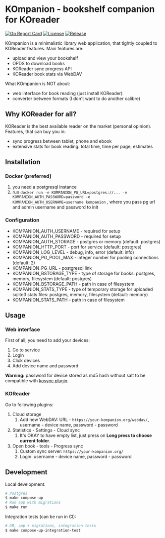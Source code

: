# KOmpanion - bookshelf companion for KOreader

[![Go Report Card](https://goreportcard.com/badge/github.com/vanadium23/kompanion/)](https://goreportcard.com/report/github.com/vanadium23/kompanion/)
[![License](https://img.shields.io/github/license/vanadium23/kompanion.svg)](https://github.com/vanadium23/kompanion/blob/master/LICENSE)
[![Release](https://img.shields.io/github/v/release/vanadium23/kompanion.svg)](https://github.com/vanadium23/kompanion//releases/)

KOmpanion is a minimalistic library web application, that tightly coupled to KOReader features.
Main features are:
- upload and view your bookshelf
- OPDS to download books
- KOReader sync progress API 
- KOReader book stats via WebDAV

What KOmpanion is NOT about:
- web interface for book reading (just install KOReader)
- converter between formats (I don't want to do another calibre)

## Why KOReader for all?

KOReader is the best available reader on the market (personal opinion).
Features, that can buy you in:
- sync progress between tablet, phone and ebook
- extensive stats for book reading: total time, time per page, estimates

## Installation

### Docker (preferred)

1. you need a postgresql instance
2. run `docker run -e KOMPANION_PG_URL=postgres://... -e KOMPANION_AUTH_PASSWORD=password -e KOMPANION_AUTH_USERNAME=username kompanion` , where you pass pg url and admin username and password to init

### Configuration

- KOMPANION_AUTH_USERNAME - required for setup
- KOMPANION_AUTH_PASSWORD - required for setup
- KOMPANION_AUTH_STORAGE - postgres or memory (default: postgres)
- KOMPANION_HTTP_PORT - port for service (default: postgres)
- KOMPANION_LOG_LEVEL - debug, info, error (default: info)
- KOMPANION_PG_POOL_MAX - integer number for pooling connections (default: 2)
- KOMPANION_PG_URL - postgresql link
- KOMPANION_BSTORAGE_TYPE - type of storage for books: postgres, memory, filesystem (default: postgres)
- KOMPANION_BSTORAGE_PATH - path in case of filesystem
- KOMPANION_STATS_TYPE - type of temporary storage for uploaded sqlite3 stats files: postgres, memory, filesystem (default: memory)
- KOMPANION_STATS_PATH - path in case of filesystem

## Usage

### Web interface

First of all, you need to add your devices:
1. Go to service
2. Login
3. Click devices
4. Add device name and password

**Warning:** password for device stored as md5 hash without salt to be compatible with [kosync plugin](https://github.com/koreader/koreader/blob/master/plugins/kosync.koplugin/main.lua#L544).

### KOReader

Go to following plugins:
1. Cloud storage
    1. Add new WebDAV: URL - `https://your-kompanion.org/webdav/`, username - device name, password - password
2. Statistics - Settings - Cloud sync
    1. It's OKAY to have empty list, just press on **Long press to choose current folder**.
3. Open book - tools - Progress sync
    1. Custom sync server: `https://your-kompanion.org/`
    1. Login: username - device name, password - password

## Development

Local development:
```sh
# Postgres
$ make compose-up
# Run app with migrations
$ make run
```

Integration tests (can be run in CI):
```sh
# DB, app + migrations, integration tests
$ make compose-up-integration-test
```
